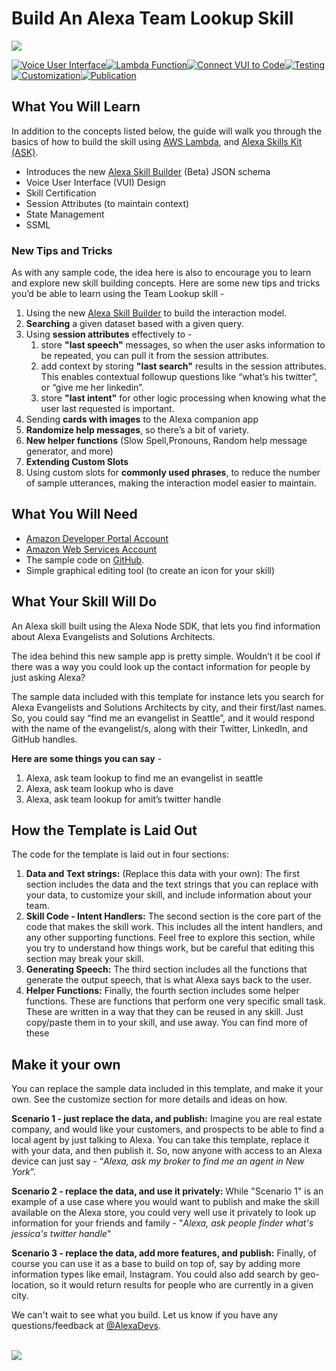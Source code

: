 # Build An Alexa Team Lookup Skill
<img src="https://m.media-amazon.com/images/G/01/mobile-apps/dex/alexa/alexa-skills-kit/tutorials/quiz-game/header._TTH_.png" />

[![Voice User Interface](https://m.media-amazon.com/images/G/01/mobile-apps/dex/alexa/alexa-skills-kit/tutorials/navigation/1-off._TTH_.png)](https://github.com/alexa/skill-sample-nodejs-team-lookup/blob/master/step-by-step/1-voice-user-interface.md)[![Lambda Function](https://m.media-amazon.com/images/G/01/mobile-apps/dex/alexa/alexa-skills-kit/tutorials/navigation/2-off._TTH_.png)](https://github.com/alexa/skill-sample-nodejs-team-lookup/blob/master/step-by-step/2-lambda-function.md)[![Connect VUI to Code](https://m.media-amazon.com/images/G/01/mobile-apps/dex/alexa/alexa-skills-kit/tutorials/navigation/3-off._TTH_.png)](https://github.com/alexa/skill-sample-nodejs-team-lookup/blob/master/step-by-step/3-connect-vui-to-code.md)[![Testing](https://m.media-amazon.com/images/G/01/mobile-apps/dex/alexa/alexa-skills-kit/tutorials/navigation/4-off._TTH_.png)](https://github.com/alexa/skill-sample-nodejs-team-lookup/blob/master/step-by-step/4-testing.md)[![Customization](https://m.media-amazon.com/images/G/01/mobile-apps/dex/alexa/alexa-skills-kit/tutorials/navigation/5-off._TTH_.png)](https://github.com/alexa/skill-sample-nodejs-team-lookup/blob/master/step-by-step/5-customization.md)[![Publication](https://m.media-amazon.com/images/G/01/mobile-apps/dex/alexa/alexa-skills-kit/tutorials/navigation/6-off._TTH_.png)](https://github.com/alexa/skill-sample-nodejs-team-lookup/blob/master/step-by-step/6-publication.md)

<!--<a href="https://github.com/alexa/skill-sample-nodejs-team-lookup/blob/master/step-by-step/1-voice-user-interface.md"><img src="https://m.media-amazon.com/images/G/01/mobile-apps/dex/alexa/alexa-skills-kit/tutorials/navigation/1-off._TTH_.png" /></a><a href="https://github.com/alexa/skill-sample-nodejs-team-lookup/blob/master/step-by-step/2-lambda-function.md"><img src="https://m.media-amazon.com/images/G/01/mobile-apps/dex/alexa/alexa-skills-kit/tutorials/navigation/2-off._TTH_.png" /></a><a href="https://github.com/alexa/skill-sample-nodejs-team-lookup/blob/master/step-by-step/3-connect-vui-to-code.md"><img src="https://m.media-amazon.com/images/G/01/mobile-apps/dex/alexa/alexa-skills-kit/tutorials/navigation/3-off._TTH_.png" /></a><a href="https://github.com/alexa/skill-sample-nodejs-team-lookup/blob/master/step-by-step/4-testing.md"><img src="https://m.media-amazon.com/images/G/01/mobile-apps/dex/alexa/alexa-skills-kit/tutorials/navigation/4-off._TTH_.png" /></a><a href="https://github.com/alexa/skill-sample-nodejs-team-lookup/blob/master/step-by-step/5-customization.md"><img src="https://m.media-amazon.com/images/G/01/mobile-apps/dex/alexa/alexa-skills-kit/tutorials/navigation/5-off._TTH_.png" /></a><a href="https://github.com/alexa/skill-sample-nodejs-team-lookup/blob/master/step-by-step/6-publication.md"><img src="https://m.media-amazon.com/images/G/01/mobile-apps/dex/alexa/alexa-skills-kit/tutorials/navigation/6-off._TTH_.png" /></a>-->

## What You Will Learn

In addition to the concepts listed below, the guide will walk you through the basics of how to build the skill using [AWS Lambda](http://aws.amazon.com/lambda), and [Alexa Skills Kit (ASK)](https://developer.amazon.com/alexa-skills-kit).

*  Introduces the new [Alexa Skill Builder](https://developer.amazon.com/public/solutions/alexa/alexa-skills-kit/docs/ask-define-the-vui-with-gui) (Beta) JSON schema
* Voice User Interface (VUI) Design
*  Skill Certification
*  Session Attributes (to maintain context)
*  State Management
*  SSML

### New Tips and Tricks
As with any sample code, the idea here is also to encourage you to learn and explore new skill building concepts. Here are some new tips and tricks you’d be able to learn using the Team Lookup skill -


1. Using the new [Alexa Skill Builder](https://developer.amazon.com/public/solutions/alexa/alexa-skills-kit/docs/ask-define-the-vui-with-gui) to build the interaction model.
2. **Searching** a given dataset based with a given query.
3. Using **session attributes** effectively to -
	1. store **"last speech"** messages, so when the user asks information to be repeated, you can pull it from the session attributes.
	2. add context by storing **"last search"** results in the session attributes. This enables contextual followup questions like “what’s his twitter”, or “give me her linkedin”.
	3. store **"last intent"** for other logic processing when knowing what the user last requested is important.
4. Sending **cards with images** to the Alexa companion app
5. **Randomize help messages**, so there’s a bit of variety.
6. **New helper functions** (Slow Spell,Pronouns, Random help message generator, and more)
7. **Extending Custom Slots**
8. Using custom slots for **commonly used phrases**, to reduce the number of sample utterances, making the interaction model easier to maintain.


## What You Will Need
*  [Amazon Developer Portal Account](http://developer.amazon.com)
*  [Amazon Web Services Account](http://aws.amazon.com/)
*  The sample code on [GitHub](https://github.com/alexa/skill-sample-nodejs-team-lookup).
*  Simple graphical editing tool (to create an icon for your skill)

## What Your Skill Will Do

An Alexa skill built using the Alexa Node SDK, that lets you find information about Alexa Evangelists and Solutions Architects.

The idea behind this new sample app is pretty simple. Wouldn’t it be cool if there was a way you could look up the contact information for people by just asking Alexa?

The sample data included with this template for instance lets you search for Alexa Evangelists and Solutions Architects by city, and their first/last names. So, you could say “find me an evangelist in Seattle”, and it would respond with  the name of the evangelist/s, along with their Twitter, LinkedIn, and GitHub handles.


**Here are some things you can say** -
1. Alexa, ask team lookup to find me an evangelist in seattle
2. Alexa, ask team lookup who is dave
3. Alexa, ask team lookup for amit’s twitter handle


## How the Template is Laid Out
The code for the template is laid out in four sections:

1. **Data and Text strings:** (Replace this data with your own): The first section includes the data and the text strings that you can replace with your data, to customize your skill, and include information about your team.
2. **Skill Code - Intent Handlers:** The second section is the core part of the code that makes the skill work. This includes all the intent handlers, and any other supporting functions. Feel free to explore this section, while you  try to understand how things work, but be careful that editing this section may break your skill.
3. **Generating Speech:** The third section includes all the functions that generate the output speech, that is what Alexa says back to the user.
4. **Helper Functions:** Finally, the fourth section includes some helper functions. These are functions that perform one very specific small task. These are written in a way that they can be reused in any skill. Just copy/paste them in to your skill, and use away. You can find more of these

## Make it your own
You can replace the sample data included in this template, and make it your own. See the customize section for more details and ideas on how.

**Scenario 1 - just replace the data, and publish:** Imagine you are real estate company, and would like your customers, and prospects to be able to find a local agent by just talking to Alexa. You can take this template, replace it with your data, and then publish it. So, now anyone with access to an Alexa device can just say - “*Alexa, ask my broker to find me an agent in New York*”.  

**Scenario 2 - replace the data, and use it privately:** While "Scenario 1" is an example of a use case where you would want to publish and make the skill available on the Alexa store, you could very well use it privately to look up information for your friends and family - "*Alexa, ask people finder what's jessica's twitter handle*"

**Scenario 3 - replace the data, add more features, and publish:** Finally, of course you can use it as a base to build on top of, say by adding more information types like email, Instagram. You could also add search by geo-location, so it would return results for people who are currently in a given city.

We can't wait to see what you build. Let us know if you have any questions/feedback at [@AlexaDevs](https://twitter.com/alexadevs).

<br/>
<a href="https://github.com/alexa/skill-sample-nodejs-team-lookup/blob/master/step-by-step/1-voice-user-interface.md"><img src="https://m.media-amazon.com/images/G/01/mobile-apps/dex/alexa/alexa-skills-kit/tutorials/general/buttons/button_get_started._TTH_.png" /></a>

<img height="1" width="1" src="https://www.facebook.com/tr?id=1847448698846169&ev=PageView&noscript=1"/>
